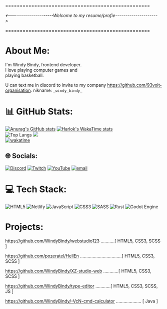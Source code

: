 ==================================================

   _<---------------------Welcome to my resume/profie--------------------->_
 
==================================================

# About Me:
I'm Windy Bindy, frontend developer.<br> I love playing computer games and <br>playing basketball.

U can text me in discord to invite to my company https://github.com/93volt-organisation.
nikname: `_windy_bindy_`

# 📊 GitHub Stats:
[![Anurag's GitHub stats](https://github-readme-stats.vercel.app/api?username=WindyBindy&theme=dark)](https://github.com/WindyBindy/github-readme-stats)
[![Harlok's WakaTime stats](https://github-readme-stats.vercel.app/api/wakatime?username=windybindy&cache_seconds=60)](https://github.com/WindyBindy/github-readme-stats)<br/>
![Top Langs](https://github-readme-stats.vercel.app/api/top-langs/?username=WindyBindy&layout=compact&theme=dark)
![](https://github-readme-streak-stats.herokuapp.com/?user=_Windy_Bindy_&theme=dark&hide_border=false)<br/>
[![wakatime](https://wakatime.com/badge/user/eefc70be-2896-47d0-80b4-ccdfa19cddd5.svg)](https://wakatime.com/@eefc70be-2896-47d0-80b4-ccdfa19cddd5)<br/>



## 🌐 Socials:
[![Discord](https://img.shields.io/badge/Discord-%237289DA.svg?logo=discord&logoColor=white)](https://discord.gg/https://discord.gg/uaDrNjXHvt) [![Twitch](https://img.shields.io/badge/Twitch-%239146FF.svg?logo=Twitch&logoColor=white)](https://twitch.tv/w1ndysd) [![YouTube](https://img.shields.io/badge/YouTube-%23FF0000.svg?logo=YouTube&logoColor=white)](https://youtube.com/@@windybindy) [![email](https://img.shields.io/badge/Email-D14836?logo=gmail&logoColor=white)](mailto:nikita2021novsk@gmail.com) 


# 💻 Tech Stack:

![HTML5](https://img.shields.io/badge/html5-%23E34F26.svg?style=for-the-badge&logo=html5&logoColor=white) ![Netlify](https://img.shields.io/badge/netlify-%23000000.svg?style=for-the-badge&logo=netlify&logoColor=#00C7B7) ![JavaScript](https://img.shields.io/badge/javascript-%23323330.svg?style=for-the-badge&logo=javascript&logoColor=%23F7DF1E) ![CSS3](https://img.shields.io/badge/css3-%231572B6.svg?style=for-the-badge&logo=css3&logoColor=white) ![SASS](https://img.shields.io/badge/SASS-hotpink.svg?style=for-the-badge&logo=SASS&logoColor=white) ![Rust](https://img.shields.io/badge/rust-%23000000.svg?style=for-the-badge&logo=rust&logoColor=white) ![Godot Engine](https://img.shields.io/badge/GODOT-%23FFFFFF.svg?style=for-the-badge&logo=godot-engine)

# Projects:

https://github.com/WindyBindy/webstudio123 ...........[ HTML5, CSS3, SCSS ]

https://github.com/pozeratel/HellEn .................................[ HTML5, CSS3, SCSS ]

https://github.com/WindyBindy/XZ-studio-web ............[ HTML5, CSS3, SCSS ]

https://github.com/WindyBindy/type-editor ............[ HTML5, CSS3, SCSS, JS ]

https://github.com/WindyBindy/-VcN-cmd-calculator .................... [ Java ]


 


